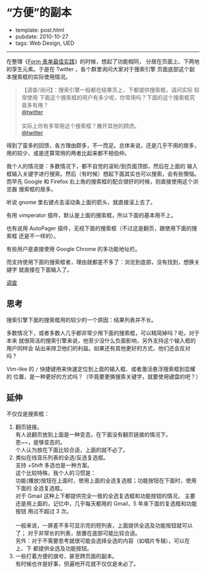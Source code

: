 
# “方便”的副本

- template: post.html
- pubdate: 2010-10-27
- tags: Web Design, UED

----


在整理《[Form 表单最佳实践](form-in-action.md)》的时候，想起了功能相同，
分居在页面上、下两地的孪生元素。于是在 Twitter ，各个群里询问大家对于搜索引擎
页面底部这个副本搜索框的实际使用情况。

> 【调查/询问】：搜索引擎一般都在结果页上、下都提供搜索框，请问实际 较常使用
> 下面这个搜索框的用户有多少呢，你常用吗？下面的这个搜索框究竟多有用？<br />
> [@twitter](https://twitter.com/hotoo/status/28867350319)<br />
> <br />
> 实际上你有多常用这个搜索框？撇开其他的顾虑。<br />
> [@twitter](https://twitter.com/hotoo/status/28867805472)

得到了蛮多的回馈，各方理由颇多，不一而足。总体来说，还是几乎不用的居多，
用的较少、或是还算常用的两者比起来都不相伯仲。

我个人的情况是：多数情况下，都不自觉的滚轮/<PageUp>到页面顶部，然后在上面的
输入框输入关键字进行搜索。然后（有时候）想起下面其实也可以搜索，会有些懊恼。
而早先 Google 和 Firefox 右上角的搜索框的配合很好的时候，则直接使用这个浏览器
搜索框的居多。

听说 gnome 里右键点击滚动条上面的箭头，就直接滚上去了。

有用 vimperator 插件，默认是上面的搜索框，所以下面的基本用不上。

也有说用 AutoPager 插件，无视下面的搜索框（不过这是翻页，跟使用下面的搜索框
还是不一样的）。

有些用户是直接使用 Google Chrome 的多功能地址栏。

而支持使用下面的搜索框者，理由就都差不多了：浏览到底部，没有找到，想换关键字
就直接在下面输入了。

[调查](http://vote.sparklit.com/web_poll.spark?pollID=1121516)

## 思考

搜索引擎下面的搜索框用的较少的一个原因：结果列表并不长。

多数情况下，或者多数人几乎都非常少用下面的搜索框，可以精简掉吗？呃，对于本来
就很简洁的搜索引擎来说，他至少没什么负面影响，另外支持这个输入框的用户同样会
站出来捍卫他们的利益。如果还有其他更好的方式，他们还会反对吗？

Vim-like 的 `/` 快捷键用来快速定位到上面的输入框、或者激活悬浮搜索框到显耀的
位置，是一种更好的方式吗？（毕竟要更换搜索关键字，就要使用键盘的吧？）


## 延伸

不仅仅是搜索框：

1. 翻页链接。<br />
    有人说翻页放到上面是一种变态，在下面没有翻页链接的情况下。<br />
    恩~~，是够变态的。<br />
    个人认为放在下面比较合适，上面的就不必了。
1. 类似在线音乐列表的全选/反选复选框。<br />
    支持 +Shift 多选也是一种方案。<br />
    这个比较特殊，我个人的习惯是：<br />
    功能(播放)按钮在上面时，使用上面的全选复选框；功能按钮在下面时，使用下面的
    全选复选框。<br />
    对于 Gmail 这种上下都提供完全一致的全选复选框和功能按钮的情况，
    主要还是用上面的，记忆中，几乎每天都用的 Gmail，5 年来下面的复选框和功能按钮
    用过不超过 3 次。<br />
    <br />
    一般来说，一屏差不多可显示完的短列表，上面提供全选及功能按钮就可以了；
    对于非常长的列表，放置在底部可能比较合适。<br />
    另外：对于不需要思考就很可能会选择全选的内容（如唱片专辑），可以在上、下
    都提供全选及功能按钮。
1. 一些打着方便的旗号，甚至跨页面的副本。<br />
    有时候也许是好事，但遍地开花就不仅仅是未必了。
